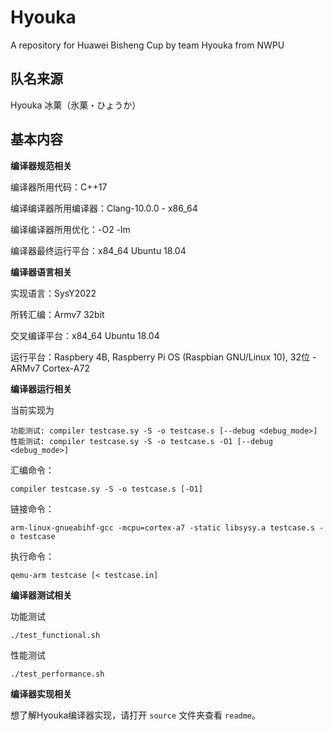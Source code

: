 # Hyouka
A repository for Huawei Bisheng Cup by team Hyouka from NWPU



## 队名来源
Hyouka 冰菓（氷菓・ひょうか）



## 基本内容


**编译器规范相关**

编译器所用代码：C++17

编译编译器所用编译器：Clang-10.0.0 - x86_64

编译编译器所用优化：-O2 -lm

编译器最终运行平台：x84_64 Ubuntu 18.04


**编译器语言相关**

实现语言：SysY2022

所转汇编：Armv7 32bit

交叉编译平台：x84_64 Ubuntu 18.04

运行平台：Raspbery 4B, Raspberry Pi OS (Raspbian GNU/Linux 10), 32位 - ARMv7 Cortex-A72


**编译器运行相关**

当前实现为
```shell
功能测试: compiler testcase.sy -S -o testcase.s [--debug <debug_mode>]
性能测试: compiler testcase.sy -S -o testcase.s -O1 [--debug <debug_mode>]
```

汇编命令：

```shell
compiler testcase.sy -S -o testcase.s [-O1]
```

链接命令：

```shell
arm-linux-gnueabihf-gcc -mcpu=cortex-a7 -static libsysy.a testcase.s -o testcase
```


执行命令：

```shell
qemu-arm testcase [< testcase.in]
```


**编译器测试相关**

功能测试
```shell
./test_functional.sh
```

性能测试
```shell
./test_performance.sh
```


**编译器实现相关**

想了解Hyouka编译器实现，请打开 `source` 文件夹查看 `readme`。
